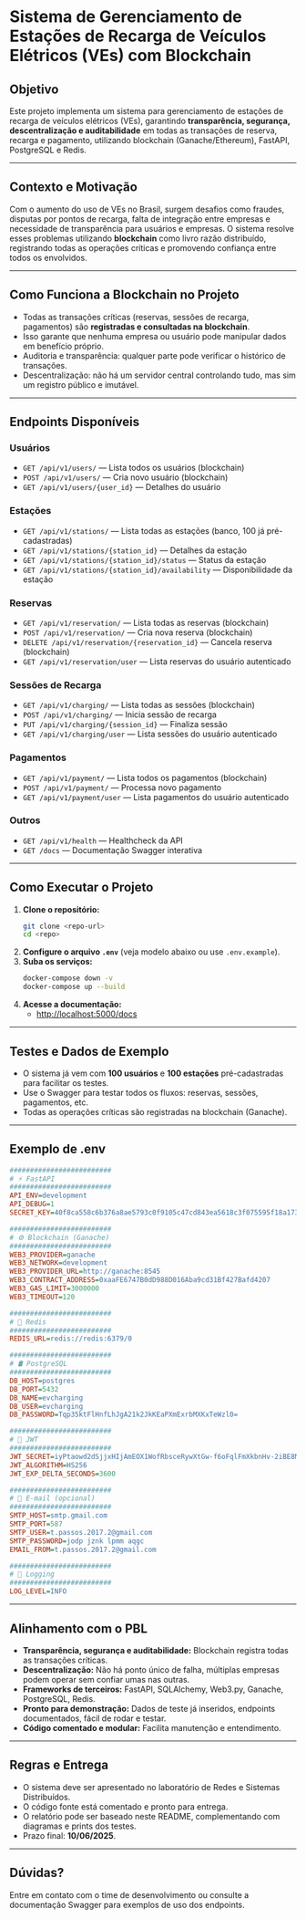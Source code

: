 # Sistema de Gerenciamento de Estações de Recarga de Veículos Elétricos (VEs) com Blockchain

## Objetivo

Este projeto implementa um sistema para gerenciamento de estações de recarga de veículos elétricos (VEs), garantindo **transparência, segurança, descentralização e auditabilidade** em todas as transações de reserva, recarga e pagamento, utilizando blockchain (Ganache/Ethereum), FastAPI, PostgreSQL e Redis.

---

## Contexto e Motivação

Com o aumento do uso de VEs no Brasil, surgem desafios como fraudes, disputas por pontos de recarga, falta de integração entre empresas e necessidade de transparência para usuários e empresas. O sistema resolve esses problemas utilizando **blockchain** como livro razão distribuído, registrando todas as operações críticas e promovendo confiança entre todos os envolvidos.

---

## Como Funciona a Blockchain no Projeto

- Todas as transações críticas (reservas, sessões de recarga, pagamentos) são **registradas e consultadas na blockchain**.
- Isso garante que nenhuma empresa ou usuário pode manipular dados em benefício próprio.
- Auditoria e transparência: qualquer parte pode verificar o histórico de transações.
- Descentralização: não há um servidor central controlando tudo, mas sim um registro público e imutável.

---

## Endpoints Disponíveis

### Usuários
- `GET /api/v1/users/` — Lista todos os usuários (blockchain)
- `POST /api/v1/users/` — Cria novo usuário (blockchain)
- `GET /api/v1/users/{user_id}` — Detalhes do usuário

### Estações
- `GET /api/v1/stations/` — Lista todas as estações (banco, 100 já pré-cadastradas)
- `GET /api/v1/stations/{station_id}` — Detalhes da estação
- `GET /api/v1/stations/{station_id}/status` — Status da estação
- `GET /api/v1/stations/{station_id}/availability` — Disponibilidade da estação

### Reservas
- `GET /api/v1/reservation/` — Lista todas as reservas (blockchain)
- `POST /api/v1/reservation/` — Cria nova reserva (blockchain)
- `DELETE /api/v1/reservation/{reservation_id}` — Cancela reserva (blockchain)
- `GET /api/v1/reservation/user` — Lista reservas do usuário autenticado

### Sessões de Recarga
- `GET /api/v1/charging/` — Lista todas as sessões (blockchain)
- `POST /api/v1/charging/` — Inicia sessão de recarga
- `PUT /api/v1/charging/{session_id}` — Finaliza sessão
- `GET /api/v1/charging/user` — Lista sessões do usuário autenticado

### Pagamentos
- `GET /api/v1/payment/` — Lista todos os pagamentos (blockchain)
- `POST /api/v1/payment/` — Processa novo pagamento
- `GET /api/v1/payment/user` — Lista pagamentos do usuário autenticado

### Outros
- `GET /api/v1/health` — Healthcheck da API
- `GET /docs` — Documentação Swagger interativa

---

## Como Executar o Projeto

1. **Clone o repositório:**
   ```bash
   git clone <repo-url>
   cd <repo>
   ```
2. **Configure o arquivo `.env`** (veja modelo abaixo ou use `.env.example`).
3. **Suba os serviços:**
   ```bash
   docker-compose down -v
   docker-compose up --build
   ```
4. **Acesse a documentação:**
   - [http://localhost:5000/docs](http://localhost:5000/docs)

---

## Testes e Dados de Exemplo

- O sistema já vem com **100 usuários** e **100 estações** pré-cadastradas para facilitar os testes.
- Use o Swagger para testar todos os fluxos: reservas, sessões, pagamentos, etc.
- Todas as operações críticas são registradas na blockchain (Ganache).

---

## Exemplo de .env

```ini
#########################
# ⚡ FastAPI
#########################
API_ENV=development
API_DEBUG=1
SECRET_KEY=40f8ca558c6b376a8ae5793c0f9105c47cd843ea5618c3f075595f18a17309f1

#########################
# ⚙️ Blockchain (Ganache)
#########################
WEB3_PROVIDER=ganache
WEB3_NETWORK=development
WEB3_PROVIDER_URL=http://ganache:8545
WEB3_CONTRACT_ADDRESS=0xaaFE6747B0dD988D016Aba9cd31Bf427Bafd4207
WEB3_GAS_LIMIT=3000000
WEB3_TIMEOUT=120

#########################
# 🧠 Redis
#########################
REDIS_URL=redis://redis:6379/0

#########################
# 🛢️ PostgreSQL
#########################
DB_HOST=postgres
DB_PORT=5432
DB_NAME=evcharging
DB_USER=evcharging
DB_PASSWORD=Tqp35ktFlHnfLhJgA21k2JkKEaPXmExrbMXKxTeWzl0=

#########################
# 🔑 JWT
#########################
JWT_SECRET=iyPtaowd2dSjjxHIjAmEOX1WofRbsceRywXtGw-f6oFqlFmXkbnHv-2iBE8Mx5rgHJ6a16yPknVcIoMxU7qpUQ
JWT_ALGORITHM=HS256
JWT_EXP_DELTA_SECONDS=3600

#########################
# 📧 E-mail (opcional)
#########################
SMTP_HOST=smtp.gmail.com
SMTP_PORT=587
SMTP_USER=t.passos.2017.2@gmail.com
SMTP_PASSWORD=jodp jznk lpmm aqgc
EMAIL_FROM=t.passos.2017.2@gmail.com

#########################
# 📄 Logging
#########################
LOG_LEVEL=INFO
```

---

## Alinhamento com o PBL

- **Transparência, segurança e auditabilidade:** Blockchain registra todas as transações críticas.
- **Descentralização:** Não há ponto único de falha, múltiplas empresas podem operar sem confiar umas nas outras.
- **Frameworks de terceiros:** FastAPI, SQLAlchemy, Web3.py, Ganache, PostgreSQL, Redis.
- **Pronto para demonstração:** Dados de teste já inseridos, endpoints documentados, fácil de rodar e testar.
- **Código comentado e modular:** Facilita manutenção e entendimento.

---

## Regras e Entrega

- O sistema deve ser apresentado no laboratório de Redes e Sistemas Distribuídos.
- O código fonte está comentado e pronto para entrega.
- O relatório pode ser baseado neste README, complementando com diagramas e prints dos testes.
- Prazo final: **10/06/2025**.

---

## Dúvidas?
Entre em contato com o time de desenvolvimento ou consulte a documentação Swagger para exemplos de uso dos endpoints.
